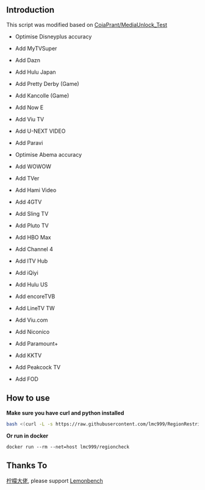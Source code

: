 ## Introduction
This script was modified based on [CoiaPrant/MediaUnlock_Test](https://github.com/CoiaPrant/MediaUnlock_Test)

+ Optimise Disneyplus accuracy

+ Add MyTVSuper

+ Add Dazn

+ Add Hulu Japan

+ Add Pretty Derby (Game)

+ Add Kancolle (Game)

+ Add Now E

+ Add Viu TV

+ Add U-NEXT VIDEO

+ Add Paravi

+ Optimise Abema accuracy

+ Add WOWOW

+ Add TVer

+ Add Hami Video

+ Add 4GTV

+ Add Sling TV

+ Add Pluto TV

+ Add HBO Max

+ Add Channel 4

+ Add ITV Hub

+ Add iQiyi

+ Add Hulu US

+ Add encoreTVB

+ Add LineTV TW

+ Add Viu.com

+ Add Niconico

+ Add Paramount+

+ Add KKTV

+ Add Peakcock TV

+ Add FOD

## How to use

**Make sure you have curl and python installed**

````bash
bash <(curl -L -s https://raw.githubusercontent.com/lmc999/RegionRestrictionCheck/main/check_e.sh)
````

**Or run in docker**
````docker
docker run --rm --net=host lmc999/regioncheck
````


## Thanks To
[柠檬大佬](https://t.me/ilemonrain), please support [Lemonbench](https://github.com/LemonBench/LemonBench)

